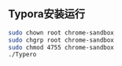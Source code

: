 ## Typora安装运行

```bash
sudo chown root chrome-sandbox
sudo chgrp root chrome-sandbox
sudo chmod 4755 chrome-sandbox
./Typero
```

